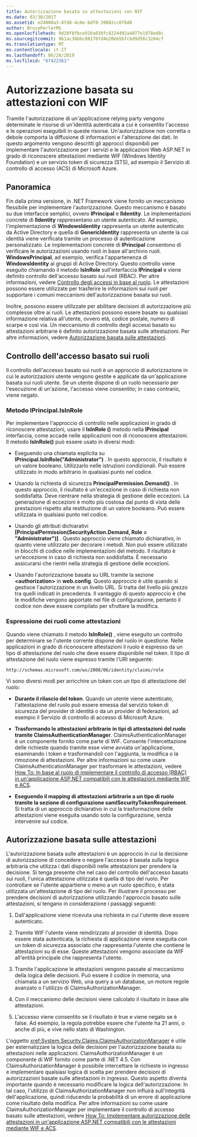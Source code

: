 ```yaml
---
title: Autorizzazione basata su attestazioni con WIF
ms.date: 03/30/2017
ms.assetid: e24000a3-8fd8-4c0e-bdf0-39882cc0f6d8
author: BrucePerlerMS
ms.openlocfilehash: 9d20f8fbce916a038fc8224492a4077e1978ed8c
ms.sourcegitcommit: 9b1ac36b6c80176fd4e20eb5bfcbd9d56c3264cf
ms.translationtype: MT
ms.contentlocale: it-IT
ms.lasthandoff: 06/28/2019
ms.locfileid: "67422361"
---
```

# <a name="claims-based-authorization-using-wif"></a>Autorizzazione basata su attestazioni con WIF
Tramite l'autorizzazione di un'applicazione relying party vengono determinate le risorse di un'identità autenticata a cui è consentito l'accesso e le operazioni eseguibili in queste risorse. Un'autorizzazione non corretta o debole comporta la diffusione di informazioni e l'alterazione dei dati. In questo argomento vengono descritti gli approcci disponibili per implementare l'autorizzazione per i servizi e le applicazioni Web ASP.NET in grado di riconoscere attestazioni mediante WIF (Windows Identity Foundation) e un servizio token di sicurezza (STS), ad esempio il Servizio di controllo di accesso (ACS) di Microsoft Azure.  
  
## <a name="overview"></a>Panoramica  
 Fin dalla prima versione, in .NET Framework viene fornito un meccanismo flessibile per implementare l'autorizzazione. Questo meccanismo è basato su due interfacce semplici, ovvero **IPrincipal** e **IIdentity**. Le implementazioni concrete di **IIdentity** rappresentano un utente autenticato. Ad esempio, l'implementazione di **WindowsIdentity** rappresenta un utente autenticato da Active Directory e quella di **GenericIdentity** rappresenta un utente la cui identità viene verificata tramite un processo di autenticazione personalizzato. Le implementazioni concrete di **IPrincipal** consentono di verificare le autorizzazioni usando ruoli in base all'archivio ruoli. **WindowsPrincipal**, ad esempio, verifica l'appartenenza di **WindowsIdentity** ai gruppi di Active Directory. Questo controllo viene eseguito chiamando il metodo **IsInRole** sull'interfaccia **IPrincipal** e viene definito controllo dell'accesso basato sui ruoli (RBAC). Per altre informazioni, vedere [Controllo degli accessi in base al ruolo](../../../docs/framework/security/claims-based-authorization-using-wif.md#BKMK_1).  Le attestazioni possono essere utilizzate per trasferire le informazioni sui ruoli per supportare i comuni meccanismi dell'autorizzazione basata sui ruoli.  
  
 Inoltre, possono essere utilizzate per abilitare decisioni di autorizzazione più complesse oltre ai ruoli. Le attestazioni possono essere basate su qualsiasi informazione relativa all'utente, ovvero età, codice postale, numero di scarpe e così via. Un meccanismo di controllo degli accessi basato su attestazioni arbitrarie è definito autorizzazione basata sulle attestazioni. Per altre informazioni, vedere [Autorizzazione basata sulle attestazioni](../../../docs/framework/security/claims-based-authorization-using-wif.md#BKMK_2).  
  
<a name="BKMK_1"></a>   
## <a name="role-based-access-control"></a>Controllo dell'accesso basato sui ruoli  
 Il controllo dell'accesso basato sui ruoli è un approccio di autorizzazione in cui le autorizzazioni utente vengono gestite e applicate da un'applicazione basata sui ruoli utente. Se un utente dispone di un ruolo necessario per l'esecuzione di un'azione, l'accesso viene consentito; in caso contrario, viene negato.  
  
### <a name="iprincipalisinrole-method"></a>Metodo IPrincipal.IsInRole  
 Per implementare l'approccio di controllo nelle applicazioni in grado di riconoscere attestazioni, usare il **IsInRole ()** metodo nella **IPrincipal** interfaccia, come accade nelle applicazioni non di riconoscere attestazioni. Il metodo **IsInRole()** può essere usato in diversi modi:  
  
- Eseguendo una chiamata esplicita su **IPrincipal.IsInRole("Administrator")** . In questo approccio, il risultato è un valore booleano. Utilizzarlo nelle istruzioni condizionali. Può essere utilizzato in modo arbitrario in qualsiasi punto nel codice.  
  
- Usando la richiesta di sicurezza **PrincipalPermission.Demand()** . In questo approccio, il risultato è un'eccezione in caso di richiesta non soddisfatta. Deve rientrare nella strategia di gestione delle eccezioni. La generazione di eccezioni è molto più costosa dal punto di vista delle prestazioni rispetto alla restituzione di un valore booleano. Può essere utilizzata in qualsiasi punto nel codice.  
  
- Usando gli attributi dichiarativi **[PrincipalPermission(SecurityAction.Demand, Role = "Administrator")]** . Questo approccio viene chiamato dichiarativo, in quanto viene utilizzato per decorare i metodi. Non può essere utilizzato in blocchi di codice nelle implementazioni del metodo. Il risultato è un'eccezione in caso di richiesta non soddisfatta. È necessario assicurarsi che rientri nella strategia di gestione delle eccezioni.  
  
- Usando l'autorizzazione basata su URL tramite la sezione **\<authorization>** in **web.config**. Questo approccio è utile quando si gestisce l'autorizzazione in un livello URL. Si tratta del livello più grezzo tra quelli indicati in precedenza. Il vantaggio di questo approccio è che le modifiche vengono apportate nel file di configurazione, pertanto il codice non deve essere compilato per sfruttare la modifica.  
  
### <a name="expressing-roles-as-claims"></a>Espressione dei ruoli come attestazioni  
 Quando viene chiamato il metodo **IsInRole()** , viene eseguito un controllo per determinare se l'utente corrente dispone del ruolo in questione. Nelle applicazioni in grado di riconoscere attestazioni il ruolo è espresso da un tipo di attestazione del ruolo che deve essere disponibile nel token. Il tipo di attestazione del ruolo viene espresso tramite l'URI seguente:  
  
 `http://schemas.microsoft.com/ws/2008/06/identity/claims/role`
  
 Vi sono diversi modi per arricchire un token con un tipo di attestazione del ruolo:  
  
- **Durante il rilascio del token**. Quando un utente viene autenticato, l'attestazione del ruolo può essere emessa dal servizio token di sicurezza del provider di identità o da un provider di federazioni, ad esempio il Servizio di controllo di accesso di Microsoft Azure.  
  
- **Trasformando le attestazioni arbitrarie in tipi di attestazioni del ruolo tramite ClaimsAuthenticationManager**. ClaimsAuthenticationManager è un componente fornito come parte di WIF. Consente l'intercettazione delle richieste quando tramite esse viene avviata un'applicazione, esaminando i token e trasformandoli con l'aggiunta, la modifica o la rimozione di attestazioni. Per altre informazioni su come usare ClaimsAuthenticationManager per trasformare le attestazioni, vedere [How To: In base al ruolo di implementare il controllo di accesso (RBAC) in un'applicazione ASP.NET compatibili con le attestazioni mediante WIF e ACS](https://go.microsoft.com/fwlink/?LinkID=247445).  
  
- **Eseguendo il mapping di attestazioni arbitrarie a un tipo di ruolo tramite la sezione di configurazione samlSecurityTokenRequirement**. Si tratta di un approccio dichiarativo in cui la trasformazione delle attestazioni viene eseguita usando solo la configurazione, senza intervenire sul codice.  
  
<a name="BKMK_2"></a>   
## <a name="claims-based-authorization"></a>Autorizzazione basata sulle attestazioni  
 L'autorizzazione basata sulle attestazioni è un approccio in cui la decisione di autorizzazione di concedere o negare l'accesso è basata sulla logica arbitraria che utilizza i dati disponibili nelle attestazioni per prendere la decisione. Si tenga presente che nel caso del controllo dell'accesso basato sui ruoli, l'unica attestazione utilizzata è quella di tipo del ruolo. Per controllare se l'utente appartiene o meno a un ruolo specifico, è stata utilizzata un'attestazione di tipo del ruolo. Per illustrare il processo per prendere decisioni di autorizzazione utilizzando l'approccio basato sulle attestazioni, si tengano in considerazione i passaggi seguenti:  
  
1. Dall'applicazione viene ricevuta una richiesta in cui l'utente deve essere autenticato.  
  
2. Tramite WIF l'utente viene reindirizzato al provider di identità. Dopo essere stata autenticata, la richiesta di applicazione viene eseguita con un token di sicurezza associato che rappresenta l'utente che contiene le attestazioni su di esse. Queste attestazioni vengono associate da WIF all'entità principale che rappresenta l'utente.  
  
3. Tramite l'applicazione le attestazioni vengono passate al meccanismo della logica delle decisioni. Può essere il codice in memoria, una chiamata a un servizio Web, una query a un database, un motore regole avanzato o l'utilizzo di ClaimsAuthorizationManager.  
  
4. Con il meccanismo delle decisioni viene calcolato il risultato in base alle attestazioni.  
  
5. L'accesso viene consentito se il risultato è true e viene negato se è false. Ad esempio, la regola potrebbe essere che l'utente ha 21 anni, o anche di più, e vive nello stato di Washington.  
  
 L'oggetto <xref:System.Security.Claims.ClaimsAuthorizationManager> è utile per esternalizzare la logica delle decisioni per l'autorizzazione basata su attestazioni nelle applicazioni. ClaimsAuthorizationManager è un componente di WIF fornito come parte di .NET 4.5. Con ClaimsAuthorizationManager è possibile intercettare le richieste in ingresso e implementare qualsiasi logica di scelta per prendere decisioni di autorizzazioni basate sulle attestazioni in ingresso. Questo aspetto diventa importante quando è necessario modificare la logica dell'autorizzazione. In tal caso, l'utilizzo di ClaimsAuthorizationManager non influirà sull'integrità dell'applicazione, quindi riducendo la probabilità di un errore di applicazione come risultato della modifica. Per altre informazioni su come usare ClaimsAuthorizationManager per implementare il controllo di accesso basato sulle attestazioni, vedere [How To: Implementare autorizzazione delle attestazioni in un'applicazione ASP.NET compatibili con le attestazioni mediante WIF e ACS](https://go.microsoft.com/fwlink/?LinkID=247446).

